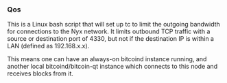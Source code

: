### Qos ###

This is a Linux bash script that will set up tc to limit the outgoing bandwidth for connections to the Nyx network. It limits outbound TCP traffic with a source or destination port of 4330, but not if the destination IP is within a LAN (defined as 192.168.x.x).

This means one can have an always-on bitcoind instance running, and another local bitcoind/bitcoin-qt instance which connects to this node and receives blocks from it.
